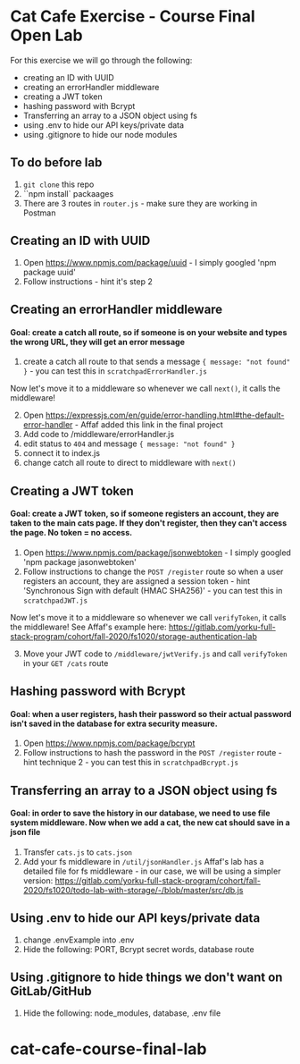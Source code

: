 # Cat Cafe Exercise - Course Final Open Lab

For this exercise we will go through the following:

- creating an ID with UUID
- creating an errorHandler middleware
- creating a JWT token
- hashing password with Bcrypt
- Transferring an array to a JSON object using fs
- using .env to hide our API keys/private data
- using .gitignore to hide our node modules

## To do before lab

1. `git clone` this repo
2. ``npm install` packaages
3. There are 3 routes in `router.js` - make sure they are working in Postman

## Creating an ID with UUID

1. Open https://www.npmjs.com/package/uuid - I simply googled 'npm package uuid'
2. Follow instructions - hint it's step 2

## Creating an errorHandler middleware

#### Goal: create a catch all route, so if someone is on your website and types the wrong URL, they will get an error message

1. create a catch all route to that sends a message `{ message: "not found" }` - you can test this in `scratchpadErrorHandler.js`

Now let's move it to a middleware so whenever we call `next()`, it calls the middleware!

2. Open https://expressjs.com/en/guide/error-handling.html#the-default-error-handler - Affaf added this link in the final project
3. Add code to /middleware/errorHandler.js
4. edit status to `404` and message `{ message: "not found" }`
5. connect it to index.js
6. change catch all route to direct to middleware with `next()`

## Creating a JWT token

#### Goal: create a JWT token, so if someone registers an account, they are taken to the main cats page. If they don't register, then they can't access the page. No token = no access.

1. Open https://www.npmjs.com/package/jsonwebtoken - I simply googled 'npm package jasonwebtoken'
2. Follow instructions to change the `POST /register` route so when a user registers an account, they are assigned a session token - hint 'Synchronous Sign with default (HMAC SHA256)' - you can test this in `scratchpadJWT.js`

Now let's move it to a middleware so whenever we call `verifyToken`, it calls the middleware! See Affaf's example here: https://gitlab.com/yorku-full-stack-program/cohort/fall-2020/fs1020/storage-authentication-lab

3. Move your JWT code to `/middleware/jwtVerify.js` and call `verifyToken` in your `GET /cats` route

## Hashing password with Bcrypt

#### Goal: when a user registers, hash their password so their actual password isn't saved in the database for extra security measure.

1. Open https://www.npmjs.com/package/bcrypt
2. Follow instructions to hash the password in the `POST /register` route - hint technique 2 - you can test this in `scratchpadBcrypt.js`

## Transferring an array to a JSON object using fs

#### Goal: in order to save the history in our database, we need to use file system middleware. Now when we add a cat, the new cat should save in a json file

1. Transfer `cats.js` to `cats.json`
2. Add your fs middleware in `/util/jsonHandler.js`
   Affaf's lab has a detailed file for fs middleware - in our case, we will be using a simpler version: https://gitlab.com/yorku-full-stack-program/cohort/fall-2020/fs1020/todo-lab-with-storage/-/blob/master/src/db.js

## Using .env to hide our API keys/private data

1. change .envExample into .env
2. Hide the following: PORT, Bcrypt secret words, database route

## Using .gitignore to hide things we don't want on GitLab/GitHub

1. Hide the following: node_modules, database, .env file
# cat-cafe-course-final-lab
